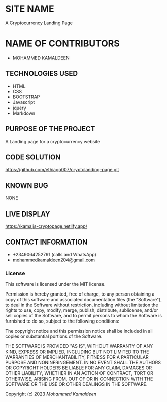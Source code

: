 # SITE NAME
A Cryptocurrency Landing Page


# NAME OF CONTRIBUTORS
* MOHAMMED KAMALDEEN


## TECHNOLOGIES USED
* HTML
* CSS
* BOOTSTRAP
* Javascript
* jquery
* Markdown

## PURPOSE OF THE PROJECT
A Landing page for a cryptocurrency website

## CODE SOLUTION

https://github.com/ethiago007/cryptolanding-page.git


## KNOWN BUG
NONE


## LIVE DISPLAY
https://kamaljs-cryptopage.netlify.app/


## CONTACT INFORMATION
* +2349064252791 (calls and WhatsApp)
* mohammedkamaldeen204@gmail.com





### License

This software is licensed under the MIT license.

Permission is hereby granted, free of charge, to any person obtaining a copy of this software and associated documentation files (the "Software"), to deal in the Software without restriction, including without limitation the rights to use, copy, modify, merge, publish, distribute, sublicense, and/or sell copies of the Software, and to permit persons to whom the Software is furnished to do so, subject to the following conditions:

The copyright notice and this permission notice shall be included in all copies or substantial portions of the Software.

THE SOFTWARE IS PROVIDED "AS IS", WITHOUT WARRANTY OF ANY KIND, EXPRESS OR IMPLIED, INCLUDING BUT NOT LIMITED TO THE WARRANTIES OF MERCHANTABILITY, FITNESS FOR A PARTICULAR PURPOSE AND NONINFRINGEMENT. IN NO EVENT SHALL THE AUTHORS OR COPYRIGHT HOLDERS BE LIABLE FOR ANY CLAIM, DAMAGES OR OTHER LIABILITY, WHETHER IN AN ACTION OF CONTRACT, TORT OR OTHERWISE, ARISING FROM, OUT OF OR IN CONNECTION WITH THE SOFTWARE OR THE USE OR OTHER DEALINGS IN THE SOFTWARE.

Copyright (c) 2023 *Mohammed Kamaldeen*
